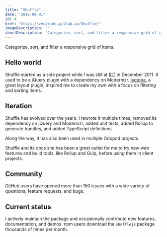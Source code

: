```yaml
---
title: "Shuffle"
date: "2012-09-01"
id: 4
href: "https://vestride.github.io/Shuffle/"
imageDescription: ""
shortDescription: "Categorize, sort, and filter a responsive grid of items."
---
```


Categorize, sort, and filter a responsive grid of items.

## Hello world

Shuffle started as a side project while I was still at [RIT](http://www.rit.edu) in December 2011. It used to be a jQuery plugin with a dependency on Modernizr. [Isotope](https://isotope.metafizzy.co/), a great layout plugin, inspired me to create my own with a focus on filtering and sorting items.

## Iteration

Shuffle has evolved over the years. I rewrote it multiple times, removed its dependency on jQuery and Modernizr, added unit tests, added Rollup to generate bundles, and added TypeScript definitions.

Along the way, it has also been used in multiple Odopod projects.

Shuffle and its docs site has been a great outlet for me to try new web features and build tools, like Rollup and Gulp, before using them in client projects.

## Community

GitHub users have opened more than 150 issues with a wide variety of questions, feature requests, and bugs.

## Current status

I actively maintain the package and occasionally contribute new features, documentation, and demos. npm users download the `shufflejs` package thousands of times per month.
